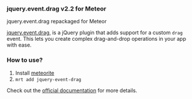 ### jquery.event.drag v2.2 for Meteor 

jquery.event.drag repackaged for Meteor

[jquery.event.drag](http://threedubmedia.com/code/event/drag), is a jQuery plugin that adds support for a custom `drag` event.
This lets you create complex drag-and-drop operations in your app with ease.

### How to use?

1. Install [meteorite](https://github.com/oortcloud/meteorite)
2. `mrt add jquery-event-drag`

Check out the [official documentation](http://threedubmedia.com/code/event/drag) for more details.

